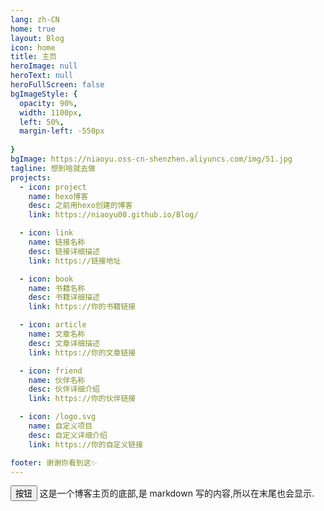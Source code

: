```yaml
---
lang: zh-CN
home: true
layout: Blog
icon: home
title: 主页
heroImage: null
heroText: null
heroFullScreen: false
bgImageStyle: {
  opacity: 90%,
  width: 1100px,
  left: 50%,
  margin-left: -550px
  
}
bgImage: https://niaoyu.oss-cn-shenzhen.aliyuncs.com/img/51.jpg
tagline: 想到啥就去做
projects:
  - icon: project
    name: hexo博客
    desc: 之前用hexo创建的博客
    link: https://niaoyu00.github.io/Blog/

  - icon: link
    name: 链接名称
    desc: 链接详细描述
    link: https://链接地址

  - icon: book
    name: 书籍名称
    desc: 书籍详细描述
    link: https://你的书籍链接

  - icon: article
    name: 文章名称
    desc: 文章详细描述
    link: https://你的文章链接

  - icon: friend
    name: 伙伴名称
    desc: 伙伴详细介绍
    link: https://你的伙伴链接

  - icon: /logo.svg
    name: 自定义项目
    desc: 自定义详细介绍
    link: https://你的自定义链接

footer: 谢谢你看到这✨
---
```

<Badge type="tip" text="测试组件" vertical="top" />
<button>按钮</button>
这是一个博客主页的底部,是 markdown 写的内容,所以在末尾也会显示.
